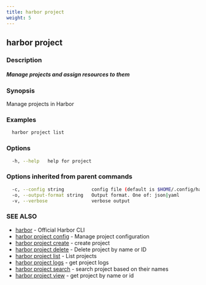 ```yaml
---
title: harbor project
weight: 5
---
```

## harbor project

### Description

##### Manage projects and assign resources to them

### Synopsis

Manage projects in Harbor

### Examples

```sh
  harbor project list
```

### Options

```sh
  -h, --help   help for project
```

### Options inherited from parent commands

```sh
  -c, --config string          config file (default is $HOME/.config/harbor-cli/config.yaml)
  -o, --output-format string   Output format. One of: json|yaml
  -v, --verbose                verbose output
```

### SEE ALSO

* [harbor](harbor.md)	 - Official Harbor CLI
* [harbor project config](harbor-project-config.md)	 - Manage project configuration
* [harbor project create](harbor-project-create.md)	 - create project
* [harbor project delete](harbor-project-delete.md)	 - Delete project by name or ID
* [harbor project list](harbor-project-list.md)	 - List projects
* [harbor project logs](harbor-project-logs.md)	 - get project logs
* [harbor project search](harbor-project-search.md)	 - search project based on their names
* [harbor project view](harbor-project-view.md)	 - get project by name or id

